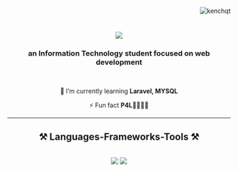 <p align="right"> <img src="https://komarev.com/ghpvc/?username=kenchqt&label=Profile%20views&color=0e75b6&style=flat" alt="kenchqt" /> </p>

<h1 align="center">
    <img src="https://readme-typing-svg.herokuapp.com/?font=Righteous&size=35&center=true&vCenter=true&width=500&height=70&duration=4000&lines=Hi+There!+👋;+I'm+Kenji👾;" />
</h1>

<h3 align="center">an Information Technology student focused on web development</h3>

<br/>

<div align="center">
  
 🌱 I’m currently learning **Laravel, MYSQL**
 
 ⚡ Fun fact **P4L💛🤙🏽🍻**

 </div>

<hr/>
 
<h2 align="center">⚒️ Languages-Frameworks-Tools ⚒️</h2>
<br/>
<div align="center">
    <img src="https://skillicons.dev/icons?i=laravel,bootstrap,html,css,vscode,github,figma,tailwind, ps" />
    <img src="https://skillicons.dev/icons?i=nodejs,javascript,c,java,mysql,php" /><br>
</div>

<br/>



